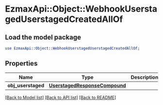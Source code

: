# EzmaxApi::Object::WebhookUserstagedUserstagedCreatedAllOf

## Load the model package
```perl
use EzmaxApi::Object::WebhookUserstagedUserstagedCreatedAllOf;
```

## Properties
Name | Type | Description | Notes
------------ | ------------- | ------------- | -------------
**obj_userstaged** | [**UserstagedResponseCompound**](UserstagedResponseCompound.md) |  | 

[[Back to Model list]](../README.md#documentation-for-models) [[Back to API list]](../README.md#documentation-for-api-endpoints) [[Back to README]](../README.md)



